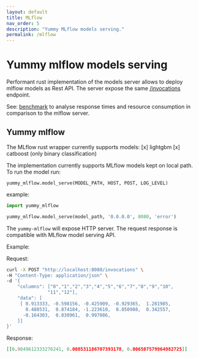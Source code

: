 ```yaml
---
layout: default
title: MLflow
nav_order: 5
description: "Yummy MLflow models serving."
permalink: /mlflow
---
```


# Yummy mlflow models serving

Performant rust implementation of the models server allows to deploy
mlflow models as Rest API.
The server expose the same [/invocations](https://www.mlflow.org/docs/latest/models.html#deploy-mlflow-models)
endpoint.

See: [benchmark](https://github.com/yummyml/yummy-benchmark-mlflow) to analyse response 
times and resource consumption in comparison to the mlflow server.

## Yummy mlflow

The MLflow rust wrapper currently supports models:
[x] lightgbm
[x] catboost (only binary classification)

The implementation currently supports MLflow models kept on local path.
To run the model run:

`yummy_mlflow.model_serve(MODEL_PATH, HOST, POST, LOG_LEVEL)`

example:
```python
import yummy_mlflow

yummy_mlflow.model_serve(model_path, '0.0.0.0', 8080, 'error')
```

The `yummy-mlflow` will expose HTTP server. 
The request response is compatible with MLflow model serving API.

Example:

Request:
```bash
curl -X POST "http://localhost:8080/invocations" \
-H "Content-Type: application/json" \
-d '{
    "columns": ["0","1","2","3","4","5","6","7","8","9","10",
               "11","12"],
    "data": [
     [ 0.913333, -0.598156, -0.425909, -0.929365,  1.281985,
       0.488531,  0.874184, -1.223610,  0.050988,  0.342557,
      -0.164303,  0.830961,  0.997086,
    ]]
}'
```

Response:
```json
[[0.9849612333276241, 0.008531186707393178, 0.006507579964982725]]
```


